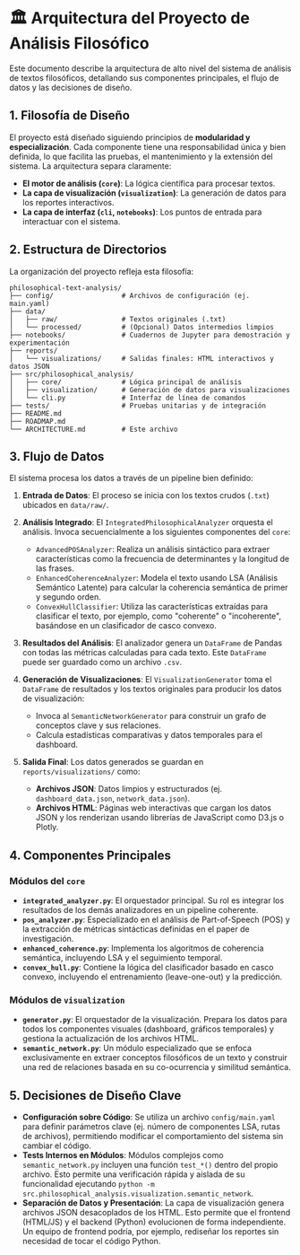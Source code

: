 # 🏛️ Arquitectura del Proyecto de Análisis Filosófico

Este documento describe la arquitectura de alto nivel del sistema de análisis de textos filosóficos, detallando sus componentes principales, el flujo de datos y las decisiones de diseño.

## 1. Filosofía de Diseño

El proyecto está diseñado siguiendo principios de **modularidad y especialización**. Cada componente tiene una responsabilidad única y bien definida, lo que facilita las pruebas, el mantenimiento y la extensión del sistema. La arquitectura separa claramente:

- **El motor de análisis (`core`)**: La lógica científica para procesar textos.
- **La capa de visualización (`visualization`)**: La generación de datos para los reportes interactivos.
- **La capa de interfaz (`cli`, `notebooks`)**: Los puntos de entrada para interactuar con el sistema.

## 2. Estructura de Directorios

La organización del proyecto refleja esta filosofía:

```
philosophical-text-analysis/
├── config/                 # Archivos de configuración (ej. main.yaml)
├── data/
│   ├── raw/                # Textos originales (.txt)
│   └── processed/          # (Opcional) Datos intermedios limpios
├── notebooks/              # Cuadernos de Jupyter para demostración y experimentación
├── reports/
│   └── visualizations/     # Salidas finales: HTML interactivos y datos JSON
├── src/philosophical_analysis/
│   ├── core/               # Lógica principal de análisis
│   ├── visualization/      # Generación de datos para visualizaciones
│   └── cli.py              # Interfaz de línea de comandos
├── tests/                  # Pruebas unitarias y de integración
├── README.md
├── ROADMAP.md
└── ARCHITECTURE.md         # Este archivo
```

## 3. Flujo de Datos

El sistema procesa los datos a través de un pipeline bien definido:

  <!-- Placeholder para un diagrama futuro -->

1.  **Entrada de Datos**: El proceso se inicia con los textos crudos (`.txt`) ubicados en `data/raw/`.

2.  **Análisis Integrado**: El `IntegratedPhilosophicalAnalyzer` orquesta el análisis. Invoca secuencialmente a los siguientes componentes del `core`:
    *   `AdvancedPOSAnalyzer`: Realiza un análisis sintáctico para extraer características como la frecuencia de determinantes y la longitud de las frases.
    *   `EnhancedCoherenceAnalyzer`: Modela el texto usando LSA (Análisis Semántico Latente) para calcular la coherencia semántica de primer y segundo orden.
    *   `ConvexHullClassifier`: Utiliza las características extraídas para clasificar el texto, por ejemplo, como "coherente" o "incoherente", basándose en un clasificador de casco convexo.

3.  **Resultados del Análisis**: El analizador genera un `DataFrame` de Pandas con todas las métricas calculadas para cada texto. Este `DataFrame` puede ser guardado como un archivo `.csv`.

4.  **Generación de Visualizaciones**: El `VisualizationGenerator` toma el `DataFrame` de resultados y los textos originales para producir los datos de visualización:
    *   Invoca al `SemanticNetworkGenerator` para construir un grafo de conceptos clave y sus relaciones.
    *   Calcula estadísticas comparativas y datos temporales para el dashboard.

5.  **Salida Final**: Los datos generados se guardan en `reports/visualizations/` como:
    *   **Archivos JSON**: Datos limpios y estructurados (ej. `dashboard_data.json`, `network_data.json`).
    *   **Archivos HTML**: Páginas web interactivas que cargan los datos JSON y los renderizan usando librerías de JavaScript como D3.js o Plotly.

## 4. Componentes Principales

### Módulos del `core`

-   **`integrated_analyzer.py`**: El orquestador principal. Su rol es integrar los resultados de los demás analizadores en un pipeline coherente.
-   **`pos_analyzer.py`**: Especializado en el análisis de Part-of-Speech (POS) y la extracción de métricas sintácticas definidas en el paper de investigación.
-   **`enhanced_coherence.py`**: Implementa los algoritmos de coherencia semántica, incluyendo LSA y el seguimiento temporal.
-   **`convex_hull.py`**: Contiene la lógica del clasificador basado en casco convexo, incluyendo el entrenamiento (leave-one-out) y la predicción.

### Módulos de `visualization`

-   **`generator.py`**: El orquestador de la visualización. Prepara los datos para todos los componentes visuales (dashboard, gráficos temporales) y gestiona la actualización de los archivos HTML.
-   **`semantic_network.py`**: Un módulo especializado que se enfoca exclusivamente en extraer conceptos filosóficos de un texto y construir una red de relaciones basada en su co-ocurrencia y similitud semántica.

## 5. Decisiones de Diseño Clave

-   **Configuración sobre Código**: Se utiliza un archivo `config/main.yaml` para definir parámetros clave (ej. número de componentes LSA, rutas de archivos), permitiendo modificar el comportamiento del sistema sin cambiar el código.
-   **Tests Internos en Módulos**: Módulos complejos como `semantic_network.py` incluyen una función `test_*()` dentro del propio archivo. Esto permite una verificación rápida y aislada de su funcionalidad ejecutando `python -m src.philosophical_analysis.visualization.semantic_network`.
-   **Separación de Datos y Presentación**: La capa de visualización genera archivos JSON desacoplados de los HTML. Esto permite que el frontend (HTML/JS) y el backend (Python) evolucionen de forma independiente. Un equipo de frontend podría, por ejemplo, rediseñar los reportes sin necesidad de tocar el código Python.
